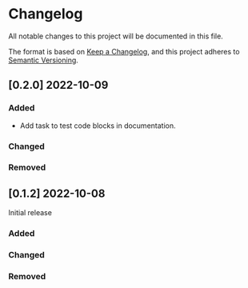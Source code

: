 # Changelog

All notable changes to this project will be documented in this file.

The format is based on [Keep a Changelog](https://keepachangelog.com/en/1.0.0/),
and this project adheres to [Semantic Versioning](https://semver.org/spec/v2.0.0.html).

## [0.2.0] 2022-10-09

### Added

* Add task to test code blocks in documentation.

### Changed

### Removed


## [0.1.2] 2022-10-08

Initial release

### Added

### Changed

### Removed

